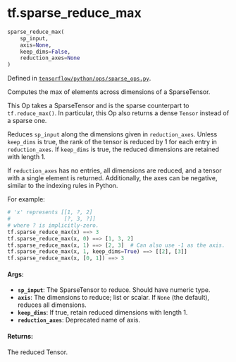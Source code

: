 <div itemscope itemtype="http://developers.google.com/ReferenceObject">
<meta itemprop="name" content="tf.sparse_reduce_max" />
</div>

# tf.sparse_reduce_max

``` python
sparse_reduce_max(
    sp_input,
    axis=None,
    keep_dims=False,
    reduction_axes=None
)
```



Defined in [`tensorflow/python/ops/sparse_ops.py`](https://www.tensorflow.org/code/tensorflow/python/ops/sparse_ops.py).

Computes the max of elements across dimensions of a SparseTensor.

This Op takes a SparseTensor and is the sparse counterpart to
`tf.reduce_max()`.  In particular, this Op also returns a dense `Tensor`
instead of a sparse one.

Reduces `sp_input` along the dimensions given in `reduction_axes`.  Unless
`keep_dims` is true, the rank of the tensor is reduced by 1 for each entry in
`reduction_axes`. If `keep_dims` is true, the reduced dimensions are retained
with length 1.

If `reduction_axes` has no entries, all dimensions are reduced, and a tensor
with a single element is returned.  Additionally, the axes can be negative,
similar to the indexing rules in Python.

For example:

```python
# 'x' represents [[1, ?, 2]
#                 [?, 3, ?]]
# where ? is implicitly-zero.
tf.sparse_reduce_max(x) ==> 3
tf.sparse_reduce_max(x, 0) ==> [1, 3, 2]
tf.sparse_reduce_max(x, 1) ==> [2, 3]  # Can also use -1 as the axis.
tf.sparse_reduce_max(x, 1, keep_dims=True) ==> [[2], [3]]
tf.sparse_reduce_max(x, [0, 1]) ==> 3
```

#### Args:

* <b>`sp_input`</b>: The SparseTensor to reduce. Should have numeric type.
* <b>`axis`</b>: The dimensions to reduce; list or scalar. If `None` (the
    default), reduces all dimensions.
* <b>`keep_dims`</b>: If true, retain reduced dimensions with length 1.
* <b>`reduction_axes`</b>: Deprecated name of axis.


#### Returns:

The reduced Tensor.